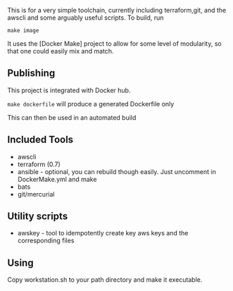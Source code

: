 This is for a very simple toolchain, currently including terraform,git, and the awscli
and some arguably useful scripts.    To build, run

`make image`

It uses the [Docker Make] project to allow for some level of modularity, so that
one could easily mix and match.


## Publishing

This project is integrated with Docker hub.

`make dockerfile` will produce a generated Dockerfile only

This can then be used in an automated build


## Included Tools

* awscli
* terraform (0.7)
* ansible - optional, you can rebuild though easily. Just uncomment in DockerMake.yml and make
* bats
* git/mercurial
 
## Utility scripts

* awskey - tool to idempotently create key aws keys and the corresponding files


## Using
Copy workstation.sh to your path directory and make it executable. 